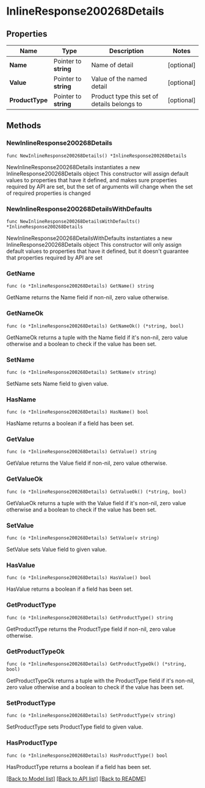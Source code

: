 # InlineResponse200268Details

## Properties

Name | Type | Description | Notes
------------ | ------------- | ------------- | -------------
**Name** | Pointer to **string** | Name of detail | [optional] 
**Value** | Pointer to **string** | Value of the named detail | [optional] 
**ProductType** | Pointer to **string** | Product type this set of details belongs to | [optional] 

## Methods

### NewInlineResponse200268Details

`func NewInlineResponse200268Details() *InlineResponse200268Details`

NewInlineResponse200268Details instantiates a new InlineResponse200268Details object
This constructor will assign default values to properties that have it defined,
and makes sure properties required by API are set, but the set of arguments
will change when the set of required properties is changed

### NewInlineResponse200268DetailsWithDefaults

`func NewInlineResponse200268DetailsWithDefaults() *InlineResponse200268Details`

NewInlineResponse200268DetailsWithDefaults instantiates a new InlineResponse200268Details object
This constructor will only assign default values to properties that have it defined,
but it doesn't guarantee that properties required by API are set

### GetName

`func (o *InlineResponse200268Details) GetName() string`

GetName returns the Name field if non-nil, zero value otherwise.

### GetNameOk

`func (o *InlineResponse200268Details) GetNameOk() (*string, bool)`

GetNameOk returns a tuple with the Name field if it's non-nil, zero value otherwise
and a boolean to check if the value has been set.

### SetName

`func (o *InlineResponse200268Details) SetName(v string)`

SetName sets Name field to given value.

### HasName

`func (o *InlineResponse200268Details) HasName() bool`

HasName returns a boolean if a field has been set.

### GetValue

`func (o *InlineResponse200268Details) GetValue() string`

GetValue returns the Value field if non-nil, zero value otherwise.

### GetValueOk

`func (o *InlineResponse200268Details) GetValueOk() (*string, bool)`

GetValueOk returns a tuple with the Value field if it's non-nil, zero value otherwise
and a boolean to check if the value has been set.

### SetValue

`func (o *InlineResponse200268Details) SetValue(v string)`

SetValue sets Value field to given value.

### HasValue

`func (o *InlineResponse200268Details) HasValue() bool`

HasValue returns a boolean if a field has been set.

### GetProductType

`func (o *InlineResponse200268Details) GetProductType() string`

GetProductType returns the ProductType field if non-nil, zero value otherwise.

### GetProductTypeOk

`func (o *InlineResponse200268Details) GetProductTypeOk() (*string, bool)`

GetProductTypeOk returns a tuple with the ProductType field if it's non-nil, zero value otherwise
and a boolean to check if the value has been set.

### SetProductType

`func (o *InlineResponse200268Details) SetProductType(v string)`

SetProductType sets ProductType field to given value.

### HasProductType

`func (o *InlineResponse200268Details) HasProductType() bool`

HasProductType returns a boolean if a field has been set.


[[Back to Model list]](../README.md#documentation-for-models) [[Back to API list]](../README.md#documentation-for-api-endpoints) [[Back to README]](../README.md)


